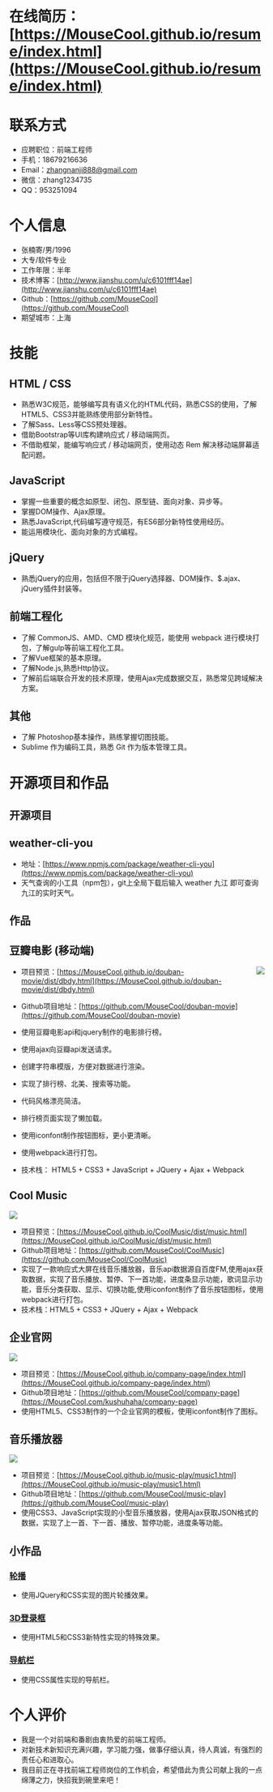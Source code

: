 # 在线简历：[https://MouseCool.github.io/resume/index.html](https://MouseCool.github.io/resume/index.html)

# 联系方式
- 应聘职位：前端工程师
- 手机：18679216636
- Email：zhangnanji888@gmail.com 
- 微信：zhang1234735
- QQ：953251094
# 个人信息
 - 张楠寄/男/1996 
 - 大专/软件专业 
 - 工作年限：半年
 - 技术博客：[http://www.jianshu.com/u/c6101fff14ae](http://www.jianshu.com/u/c6101fff14ae)
 - Github：[https://github.com/MouseCool](https://github.com/MouseCool)
 - 期望城市：上海
# 技能
## HTML / CSS
- 熟悉W3C规范，能够编写具有语义化的HTML代码，熟悉CSS的使用，了解HTML5、CSS3并能熟练使用部分新特性。
- 了解Sass、Less等CSS预处理器。
- 借助Bootstrap等UI库构建响应式 / 移动端网页。
- 不借助框架，能编写响应式 / 移动端网页，使用动态 Rem 解决移动端屏幕适配问题。
## JavaScript
- 掌握一些重要的概念如原型、闭包、原型链、面向对象、异步等。
- 掌握DOM操作、Ajax原理。
- 熟悉JavaScript,代码编写遵守规范，有ES6部分新特性使用经历。
- 能运用模块化、面向对象的方式编程。
## jQuery
- 熟悉jQuery的应用，包括但不限于jQuery选择器、DOM操作、$.ajax、jQuery插件封装等。
## 前端工程化 
- 了解 CommonJS、AMD、CMD 模块化规范，能使用 webpack 进行模块打包，了解gulp等前端工程化工具。
- 了解Vue框架的基本原理。
- 了解Node.js,熟悉Http协议。
- 了解前后端联合开发的技术原理，使用Ajax完成数据交互，熟悉常见跨域解决方案。
## 其他
- 了解 Photoshop基本操作，熟练掌握切图技能。
- Sublime 作为编码工具，熟悉 Git 作为版本管理工具。
# 开源项目和作品
## 开源项目
## weather-cli-you
- 地址：[https://www.npmjs.com/package/weather-cli-you](https://www.npmjs.com/package/weather-cli-you)
- 天气查询的小工具（npm包），git上全局下载后输入 weather 九江 即可查询九江的实时天气。
## 作品
## 豆瓣电影 (移动端)

<img align="right" src="http://ww1.sinaimg.cn/mw690/0069jr7igy1fo4p6cxqxsj306r0bwabc.jpg"/>

- 项目预览：[https://MouseCool.github.io/douban-movie/dist/dbdy.html](https://MouseCool.github.io/douban-movie/dist/dbdy.html)

- Github项目地址：[https://github.com/MouseCool/douban-movie](https://github.com/MouseCool/douban-movie)

- 使用豆瓣电影api和jquery制作的电影排行榜。

- 使用ajax向豆瓣api发送请求。

- 创建字符串模版，方便对数据进行渲染。

- 实现了排行榜、北美、搜索等功能。

- 代码风格漂亮简洁。

- 排行榜页面实现了懒加载。

- 使用iconfont制作按钮图标，更小更清晰。

- 使用webpack进行打包。

- 技术栈： HTML5 + CSS3 + JavaScript + JQuery + Ajax + Webpack
## Cool Music

<img src="http://ww1.sinaimg.cn/large/0069jr7igy1fo4oeek844j311y0hrx2a.jpg"/>

- 项目预览：[https://MouseCool.github.io/CoolMusic/dist/music.html](https://MouseCool.github.io/CoolMusic/dist/music.html)
- Github项目地址：[https://github.com/MouseCool/CoolMusic](https://github.com/MouseCool/CoolMusic) 
- 实现了一款响应式大屏在线音乐播放器，音乐api数据源自百度FM,使用ajax获取数据，实现了音乐播放、暂停、下一首功能，进度条显示功能，歌词显示功能，音乐分类获取、显示、切换功能,使用iconfont制作了音乐按钮图标，使用webpack进行打包。
- 技术栈：HTML5 + CSS3 + JQuery + Ajax + Webpack
## 企业官网

<img src="http://ww1.sinaimg.cn/large/0069jr7igy1fo4ogil84fj311d0hlqhs.jpg"/>

- 项目预览：[https://MouseCool.github.io/company-page/index.html](https://MouseCool.github.io/company-page/index.html)
- Github项目地址：[https://github.com/MouseCool/company-page](https://MouseCool.com/kushuhaha/company-page)
- 使用HTML5、CSS3制作的一个企业官网的模板，使用iconfont制作了图标。
## 音乐播放器

<img src="http://ww1.sinaimg.cn/large/0069jr7igy1fo4oh0pb48j311v0hrdoj.jpg"/>

- 项目预览：[https://MouseCool.github.io/music-play/music1.html](https://MouseCool.github.io/music-play/music1.html)
- Github项目地址：[https://github.com/MouseCool/music-play](https://github.com/MouseCool/music-play)
- 使用CSS3、JavaScript实现的小型音乐播放器，使用Ajax获取JSON格式的数据，实现了上一首、下一首、播放、暂停功能，进度条等功能。
## 小作品
### [轮播](https://MouseCool.github.io/exercise/projects/carousel.html)
- 使用JQuery和CSS实现的图片轮播效果。
### [3D登录框](https://MouseCool.github.io/exercise/projects/3Dlogin.html)
- 使用HTML5和CSS3新特性实现的特殊效果。
### [导航栏](https://MouseCool.github.io/exercise/projects/navbar.html)
- 使用CSS属性实现的导航栏。
# 个人评价
- 我是一个对前端和番剧由衷热爱的前端工程师。
- 对新技术新知识充满兴趣，学习能力强，做事仔细认真，待人真诚，有强烈的责任心和进取心。
- 我目前正在寻找前端工程师岗位的工作机会，希望借此为贵公司献上我的一点绵薄之力，快招我到碗里来吧！
